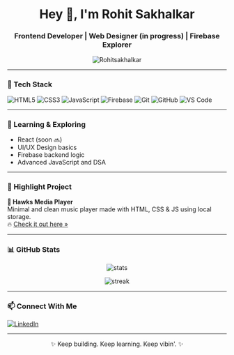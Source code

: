 <h1 align="center">Hey 👋, I'm Rohit Sakhalkar</h1>
<h3 align="center">Frontend Developer | Web Designer (in progress) | Firebase Explorer</h3>

<p align="center">
  <img src="https://komarev.com/ghpvc/?username=Rohitsakhalkar&label=Profile%20views&color=0e75b6&style=flat" alt="Rohitsakhalkar" />
</p>

---

### 🚀 Tech Stack

![HTML5](https://img.shields.io/badge/-HTML5-E34F26?style=flat-square&logo=html5&logoColor=white)
![CSS3](https://img.shields.io/badge/-CSS3-1572B6?style=flat-square&logo=css3)
![JavaScript](https://img.shields.io/badge/-JavaScript-F7DF1E?style=flat-square&logo=javascript&logoColor=black)
![Firebase](https://img.shields.io/badge/-Firebase-FFCA28?style=flat-square&logo=firebase&logoColor=black)
![Git](https://img.shields.io/badge/-Git-F05032?style=flat-square&logo=git&logoColor=white)
![GitHub](https://img.shields.io/badge/-GitHub-181717?style=flat-square&logo=github)
![VS Code](https://img.shields.io/badge/-VS%20Code-007ACC?style=flat-square&logo=visual-studio-code)

---

### 🧠 Learning & Exploring

- React (soon 🔜)
- UI/UX Design basics
- Firebase backend logic
- Advanced JavaScript and DSA

---

### 📂 Highlight Project

**🎵 Hawks Media Player**  
Minimal and clean music player made with HTML, CSS & JS using local storage.  
🔥 [Check it out here »](https://github.com/Rohitsakhalkar/Hawks_Media_Player)

---

### 📊 GitHub Stats

<p align="center">
  <img src="https://github-readme-stats.vercel.app/api?username=Rohitsakhalkar&show_icons=true&theme=radical" alt="stats" />
</p>

<p align="center">
  <img src="https://github-readme-streak-stats.herokuapp.com/?user=Rohitsakhalkar&theme=radical" alt="streak" />
</p>

---

### 📫 Connect With Me

[![LinkedIn](https://img.shields.io/badge/-Rohit%20Sakhalkar-blue?style=flat-square&logo=linkedin&logoColor=white)](https://www.linkedin.com/in/rohitsakhalkar9347/)

---

<p align="center">✨ Keep building. Keep learning. Keep vibin'. ✨</p>
